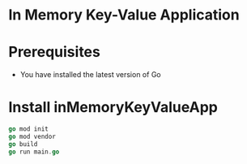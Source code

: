 # In Memory Key-Value Application

# Prerequisites
* You have installed the latest version of Go

# Install inMemoryKeyValueApp
```go
go mod init
go mod vendor
go build
go run main.go
```